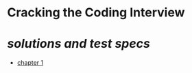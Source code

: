 # **Cracking the Coding Interview**

# _solutions and test specs_

- [chapter 1](https://github.com/impomales/cracking-the-coding-interview/tree/master/ch1-arrays-and-strings)
